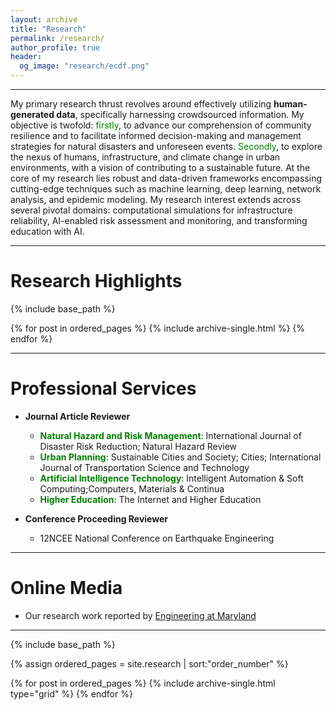 ```yaml
---
layout: archive
title: "Research"
permalink: /research/
author_profile: true
header:
  og_image: "research/ecdf.png"
---
```


*** 
My primary research thrust revolves around effectively utilizing **human-generated data**, specifically harnessing crowdsourced information. My objective is twofold: <span style="color: green"> firstly</span>, to advance our comprehension of community resilience and to facilitate informed decision-making and management strategies for natural disasters and unforeseen events. <span style="color: green"> Secondly</span>, to explore the nexus of humans, infrastructure, and climate change in urban environments, with a vision of contributing to a sustainable future. At the core of my research lies robust and data-driven frameworks encompassing cutting-edge techniques such as machine learning, deep learning, network analysis, and epidemic modeling. My research interest extends across several pivotal domains: computational simulations for infrastructure reliability, AI-enabled risk assessment and monitoring, and transforming education with AI.

***
Research Highlights
======
<nbsp>

{% include base_path %}

{% for post in ordered_pages %}
  {% include archive-single.html %}
{% endfor %}

***
Professional Services
======
* **Journal Article Reviewer**
  * <span style="color: green">**Natural Hazard and Risk Management**</span>: International Journal of Disaster Risk Reduction; Natural Hazard Review
  * <span style="color: green">**Urban Planning**</span>: Sustainable Cities and Society; Cities; International Journal of Transportation Science and Technology
  * <span style="color: green">**Artificial Intelligence Technology**</span>: Intelligent Automation & Soft Computing;Computers, Materials & Continua
  * <span style="color: green">**Higher Education**</span>: The Internet and Higher Education
    
* **Conference Proceeding Reviewer**
  * 12NCEE National Conference on Earthquake Engineering

***
Online Media
======
* Our research work reported by [Engineering at Maryland](https://eng.umd.edu/disaster-pending)

***
<nbsp>

{% include base_path %}

{% assign ordered_pages = site.research | sort:"order_number" %}

{% for post in ordered_pages %}
  {% include archive-single.html type="grid" %}
{% endfor %}

